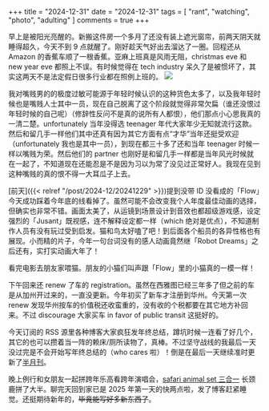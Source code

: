 +++
title = "2024-12-31"
date = "2024-12-31"
tags = [
    "rant",
    "watching",
    "photo",
    "adulting"
]
comments = true
+++

早上是被阳光亮醒的。新搬这件房一个多月了还没有装上遮光窗帘，前两天阴天就睡得超久，今天不到 9 点就醒了。刚好趁天气好出去溜达了一圈。回程还从 Amazon 的香蕉车顺了一根香蕉。亚麻上班真是风雨无阻，christmas eve 和 new year eve 都照上不误。有时候觉得在 tech industry 呆久了是被惯坏了，其实这两天不是法定假日很多行业都在照例上班的。
![](https://media.douchi.space/douchi/media_attachments/files/113/750/251/895/650/553/original/ceb34af731fdf18c.jpg)

我对嘴贱男的的极度过敏可能源于年轻时候认识的这种货色太多了，以及我年轻时候也是嘴贱人士其中一员，现在自己脱离了这个阶段就觉得非常欠扁（谁还没恨过年轻时候的自己呢）（修辞性反问不是真的说所有人都恨），他们那点小心思我真的一清二楚。unfortunately 当年没得选 teenager 年代大家年少无知就流行这款。然后和留几手一样他们其中还真有因为其它方面有点“才华”当年还挺受欢迎（unfortunately 我也是其中一员），到现在都三十多了还和当年 teenager 时候一样以嘴贱为荣。然后他们的 partner 也刚好是和留几手一样都是当年风光时候就在一起了，不知道现在还能忍是不是因为习以为常了没见过正常好人。我现在见到这种嘴贱的真的恨不得一大耳瓜子上去。

[前天]({{< relref "/post/2024-12/20241229" >}})提到没带 ID 没看成的「Flow」今天成功踩着今年底的线看掉了。虽然可能不会改变我个人年度最佳动画的选择，但确实也非常不错。画面太美了，从运镜到场景设计到音效也都超级游戏感，设定强烈的「Jusant」既视感，连不解释设定都一样（which 绝对是优点），不知道制作人员有没有玩过受到启发。猫和鸟太好嗑了吧！到后面各个船员的各异性格也有展现。小而精的片子，今年一句台词没有的感人动画竟然继「Robot Dreams」之后还有，实打实动画大年了！

看完电影去朋友家喂猫。朋友的小猫们叫声跟「Flow」里的小猫真的一模一样！

下午回来还 renew 了车的 registration。虽然在西雅图已经三年多了但之前的车是从加州开过来的，一直没更新。今年初买了新车才注册到华州。今天第一次 renew 发现华州按车的价值税还收蛮重的，没有收的个税都要在其它地方补回来。不过 discourage 大家买车 in favor of public transit 这挺好的。

今天订阅的 RSS 源里各种博客大家疯狂发年终总结，蹲坑时候一连看了好几个，其它的也可以攒着当一阵的赖床/厕所读物了，真棒。不过坚守战线的我最后一天没过完是不会开始写年终总结的（who cares 啦）！倒是在最后一天继续准时更新了[半月刊](https://blog.douchi.space/spark-joy-digest-2024-12b/?utm_source=daily)。

晚上例行和女朋友一起拼跨年乐高看跨年演唱会，[safari animal set 三合一](https://amzn.to/3ZZ8DPf) 长颈鹿拼了大半。聊完天回到家已是 2025 年第一天的快两点啦，发了博客赶紧睡觉。还挺期待新年的，~~毕竟能写好多新东西了~~。